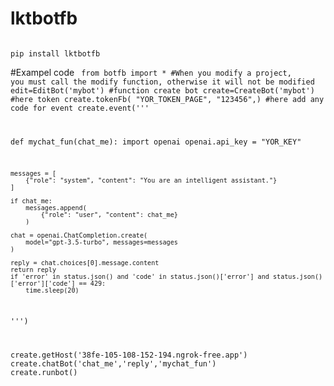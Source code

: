 # lktbotfb

<code>
pip install lktbotfb
</code>

#Exampel code
<code>
from botfb import *
#When you modify a project, you must call the modify function, otherwise it will not be modified
edit=EditBot('mybot')
#function create bot
create=CreateBot('mybot')
#here token
create.tokenFb(
    "YOR_TOKEN_PAGE",
    "123456",)
#here add any code for event
create.event('''

def mychat_fun(chat_me):
    import openai
    openai.api_key = "YOR_KEY"



    messages = [
        {"role": "system", "content": "You are an intelligent assistant."}
    ]

    if chat_me:
        messages.append(
            {"role": "user", "content": chat_me}
        )
    
    chat = openai.ChatCompletion.create(
        model="gpt-3.5-turbo", messages=messages
    )
    
    reply = chat.choices[0].message.content
    return reply
    if 'error' in status.json() and 'code' in status.json()['error'] and status.json()['error']['code'] == 429:
        time.sleep(20)

   ''')

create.getHost('38fe-105-108-152-194.ngrok-free.app')
create.chatBot('chat_me','reply','mychat_fun')
create.runbot()</code>
